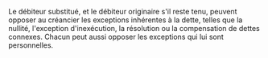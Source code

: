 Le débiteur substitué, et le débiteur originaire s'il reste tenu, peuvent opposer au créancier les exceptions inhérentes à la dette, telles que la nullité, l'exception d'inexécution, la résolution ou la compensation de dettes connexes. Chacun peut aussi opposer les exceptions qui lui sont personnelles.

